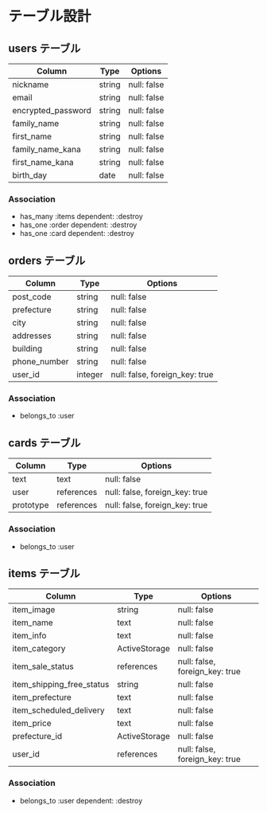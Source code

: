 # テーブル設計

## users テーブル

| Column             | Type   | Options     |
| ------------------ | ------ | ----------- |
| nickname           | string | null: false |
| email              | string | null: false |
| encrypted_password | string | null: false |
| family_name        | string | null: false |
| first_name         | string | null: false |
| family_name_kana   | string | null: false |
| first_name_kana    | string | null: false |
| birth_day          | date   | null: false |


### Association

- has_many :items dependent: :destroy
- has_one :order dependent: :destroy
- has_one :card dependent: :destroy

## orders テーブル

| Column       | Type          | Options                        |
| ------------ | ------------- | ------------------------------ |
| post_code    | string        | null: false                    |
| prefecture   | string        | null: false                    |
| city         | string        | null: false                    |
| addresses    | string        | null: false                    |
| building     | string        | null: false                    |
| phone_number | string        | null: false                    |
| user_id      | integer       | null: false, foreign_key: true |

### Association

- belongs_to :user

## cards テーブル

| Column    | Type       | Options                        |
| --------- | ---------- | ------------------------------ |
| text      | text       | null: false                    |
| user      | references | null: false, foreign_key: true |
| prototype | references | null: false, foreign_key: true |

### Association

- belongs_to :user

## items テーブル

| Column                    | Type          | Options                        |
| ------------------------- | ------------- | ------------------------------ |
| item_image                | string        | null: false                    |
| item_name                 | text          | null: false                    |
| item_info                 | text          | null: false                    |
| item_category             | ActiveStorage | null: false                    |
| item_sale_status          | references    | null: false, foreign_key: true |
| item_shipping_free_status | string        | null: false                    |
| item_prefecture           | text          | null: false                    |
| item_scheduled_delivery   | text          | null: false                    |
| item_price                | text          | null: false                    |
| prefecture_id             | ActiveStorage | null: false                    |
| user_id                   | references    | null: false, foreign_key: true |

### Association

- belongs_to :user dependent: :destroy
